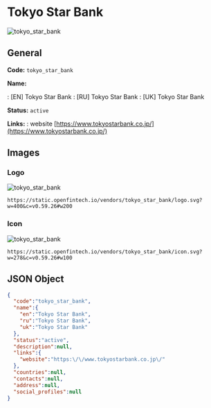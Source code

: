 
# Tokyo Star Bank 
![tokyo_star_bank](https://static.openfintech.io/vendors/tokyo_star_bank/logo.svg?w=400&c=v0.59.26#w200)  

## General 
 
**Code:** `tokyo_star_bank` 
 
**Name:** 
 
:	[EN] Tokyo Star Bank 
:	[RU] Tokyo Star Bank 
:	[UK] Tokyo Star Bank 
 
**Status:** `active` 
 
**Links:** 
: website [https://www.tokyostarbank.co.jp/](https://www.tokyostarbank.co.jp/) 
 

## Images 

### Logo 
 
![tokyo_star_bank](https://static.openfintech.io/vendors/tokyo_star_bank/logo.svg?w=400&c=v0.59.26#w200)  

```
https://static.openfintech.io/vendors/tokyo_star_bank/logo.svg?w=400&c=v0.59.26#w200
```  

### Icon 
 
![tokyo_star_bank](https://static.openfintech.io/vendors/tokyo_star_bank/icon.svg?w=278&c=v0.59.26#w100)  

```
https://static.openfintech.io/vendors/tokyo_star_bank/icon.svg?w=278&c=v0.59.26#w100
```  

## JSON Object 

```json
{
  "code":"tokyo_star_bank",
  "name":{
    "en":"Tokyo Star Bank",
    "ru":"Tokyo Star Bank",
    "uk":"Tokyo Star Bank"
  },
  "status":"active",
  "description":null,
  "links":{
    "website":"https:\/\/www.tokyostarbank.co.jp\/"
  },
  "countries":null,
  "contacts":null,
  "address":null,
  "social_profiles":null
}
```  
